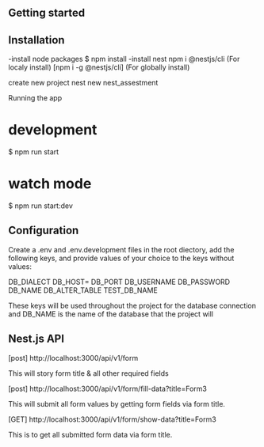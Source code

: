 
## Getting started

## Installation
-install node packages
    $ npm install 
-install nest
    npm i @nestjs/cli (For localy install)     [npm i -g @nestjs/cli] (For globally install)

create new project 
nest new nest_assestment

Running the app
# development
$ npm run start

# watch mode
$ npm run start:dev

## Configuration
Create a .env and .env.development files in the root diectory, add the following keys, and provide values of your choice to the keys without values:

DB_DIALECT
DB_HOST=
DB_PORT
DB_USERNAME
DB_PASSWORD
DB_NAME
DB_ALTER_TABLE
TEST_DB_NAME

These keys will be used throughout the project for the database connection and DB_NAME is the name of the database that the project will 

## Nest.js API

[post] http://localhost:3000/api/v1/form

This will story form title & all other required fields

[post] http://localhost:3000/api/v1/form/fill-data?title=Form3

This will submit all form values by getting form fields via form title.

[GET] http://localhost:3000/api/v1/form/show-data?title=Form3
 
 This is to get all submitted form data via form title.

